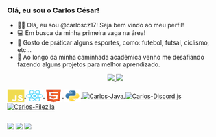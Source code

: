 ### Olá, eu sou o Carlos César!

- 👨‍🔬 Olá, eu sou @carloscz17! Seja bem vindo ao meu perfil!
- 💻 Em busca da minha primeira vaga na área!
- 🏐 Gosto de práticar alguns esportes, como: futebol, futsal, ciclismo, etc...
- 📖 Ao longo da minha caminhada acadêmica venho me desafiando fazendo alguns projetos para melhor aprendizado.

<div align="center">
  <a href="https://github.com/carloscz17">
  <img height="180em" src="https://github-readme-stats.vercel.app/api?username=carloscz17&show_icons=true&theme=dark&include_all_commits=true&count_private=true"/>
  <img height="180em" src="https://github-readme-stats.vercel.app/api/top-langs/?username=carloscz17&layout=compact&langs_count=7&theme=dark"/>
</div>
<div style="

<div style="display: inline_block"><br>
  <img align="center" alt="Carlos-Js" height="30" width="40" src="https://raw.githubusercontent.com/devicons/devicon/master/icons/javascript/javascript-plain.svg">
  <img align="center" alt="Carlos-React" height="30" width="40" src="https://raw.githubusercontent.com/devicons/devicon/master/icons/react/react-original.svg">
  <img align="center" alt="Carlos-HTML" height="30" width="40" src="https://raw.githubusercontent.com/devicons/devicon/master/icons/html5/html5-original.svg">
  <img align="center" alt="Carlos-Python" height="30" width="40" src="https://raw.githubusercontent.com/devicons/devicon/master/icons/python/python-original.svg">
  <img align="center" alt="Carlos-Java" height="30" width="40" src="https://cdn.jsdelivr.net/gh/devicons/devicon/icons/java/java-original.svg" />
  <img align="center" alt="Carlos-Discord.js" height="30" width="40" src="https://cdn.jsdelivr.net/gh/devicons/devicon/icons/discordjs/discordjs-original.svg" />
  <img align="center" alt="Carlos-Filezila" height="30" width="40" src="https://cdn.jsdelivr.net/gh/devicons/devicon/icons/filezilla/filezilla-plain.svg" />
  
##

<div> 
  <a href="https://instagram.com/carloscesartlg" target="_blank"><img src="https://img.shields.io/badge/-Instagram-%23E4405F?style=for-the-badge&logo=instagram&logoColor=white" target="_blank"></a>
  <a href = "mailto:carlosczedu@gmail.com"><img src="https://img.shields.io/badge/-Gmail-%23333?style=for-the-badge&logo=gmail&logoColor=white" target="_blank"></a>
  <a href="https://www.linkedin.com/in/carlos-c%C3%A9sar-781481246/" target="_blank"><img src="https://img.shields.io/badge/-LinkedIn-%230077B5?style=for-the-badge&logo=linkedin&logoColor=white" target="_blank"></a> 

</div>
